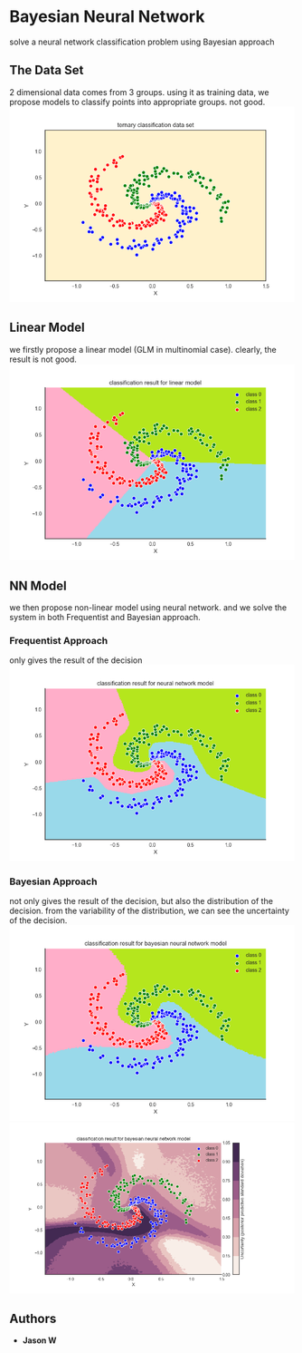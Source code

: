 # Bayesian Neural Network
solve a neural network classification problem using Bayesian approach
## The Data Set
2 dimensional data comes from 3 groups. using it as training data, we propose models to classify points into appropriate groups. not good.
![alt text](/pic/data_set.png)
## Linear Model
we firstly propose a linear model (GLM in multinomial case). clearly, the result is not good.
![alt text](/pic/linear_result.png)
## NN Model 
we then propose non-linear model using neural network. and we solve the system in both Frequentist and Bayesian approach.
### Frequentist Approach
only gives the result of the decision
![alt text](/pic/NN_frequentist_result.png)
### Bayesian Approach
not only gives the result of the decision, but also the distribution of the decision. from the variability of the distribution, we can see the uncertainty of the decision.
![alt text](/pic/NN_bayesian_result2_regionpred.png)
![alt text](/pic/NN_bayesian_result3_uncertainty.png)

## Authors
* **Jason W**